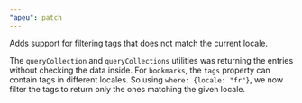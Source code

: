 ```yaml
---
"apeu": patch
---
```


Adds support for filtering tags that does not match the current locale.

The `queryCollection` and `queryCollections` utilities was returning the entries without checking the data inside. For `bookmarks`, the `tags` property can contain tags in different locales. So using `where: {locale: "fr"}`, we now filter the tags to return only the ones matching the given locale.
